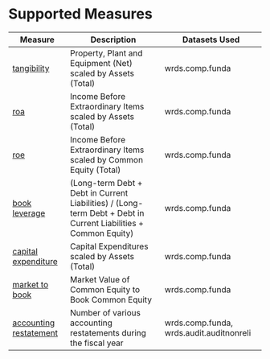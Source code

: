 # Supported Measures

| Measure                                                    | Description                                                                                                     | Datasets Used                            |
|------------------------------------------------------------|-----------------------------------------------------------------------------------------------------------------|------------------------------------------|
| [tangibility](/measures/tangibility)                       | Property, Plant and Equipment (Net) scaled by Assets (Total)                                                    | wrds.comp.funda                          |
| [roa](/measures/roa)                                       | Income Before Extraordinary Items scaled by Assets (Total)                                                      | wrds.comp.funda                          |
| [roe](/measures/roe)                                       | Income Before Extraordinary Items scaled by Common Equity (Total)                                               | wrds.comp.funda                          |
| [book leverage](/measures/book_leverage)                   | (Long-term Debt + Debt in Current Liabilities) / (Long-term Debt + Debt in Current Liabilities + Common Equity) | wrds.comp.funda                          |
| [capital expenditure](/measures/capital_expenditure)       | Capital Expenditures scaled by Assets (Total)                                                                   | wrds.comp.funda                          |
| [market to book](/measures/market_to_book)                 | Market Value of Common Equity to Book Common Equity                                                             | wrds.comp.funda                          |
| [accounting restatement](/measures/accounting_restatement) | Number of various accounting restatements during the fiscal year                                                | wrds.comp.funda, wrds.audit.auditnonreli |
